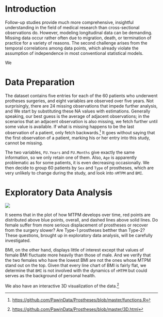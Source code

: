 # Introduction

Follow-up studies provide much more comprehensive, insightful understanding in the field of medical research than cross-sectional observations do. However, modeling longitudinal data can be demanding. Missing data occur rather often due to migration, death, or termination of practice for a variety of reasons. The second challenge arises from the temporal correlations among data points, which already violate the assumption of independence in most conventional statistical models.

We 

# Data Preparation

The dataset contains five entries for each of the $60$ patients who underwent protheses surgeries, and eight variables are observed over five years. Not surprisingly, there are $24$ missing observations that impede further analysis, and We start by substituting these NA values with estimations. Generally speaking, our best guess is the average of adjacent observations; in the scenarios that an adjacent observation is also missing, we fetch further until some value is available. If what is missing happens to be the last observation of a patient, only fetch backwards.[^1] It goes without saying that the first observation of a patient, marking his or her entry into this study, cannot be missing.

[^1]:https://github.com/PawinData/Prostheses/blob/master/functions.R

The two variables, `FU.Years` and `FU.Months` give exactly the same information, so we only retain one of them. Also, `Age` is apparently problematic as for some patients, it is even decreasing occasionally. We then decide to group $60$ patients by `Sex` and `Type` of prostheses, which are very unlikely to change during the study, and look into `nMTPM` and `BMI`.

# Exploratory Data Analysis

![](:/8098cac1d4cf4689b5c9f9947e11a4e0)

It seems that in the plot of how MTPM develops over time, red points are distributed above blue points, overall, and dashed lines above solid lines. Do female suffer from more serious displacement of prostheses or recover from the surgery slower? Are Type-1 prostheses betther than Type-2? These questions, brought up in exploratory data analysis, will be carefully investigated.

BMI, on the other hand, displays little of interest except that values of female BMI fluctuate more heavily than those of male. And we verify that the two females who have the lowest BMI are not the ones whose MTPM stand out on the top. Given that every line chart of BMI is fairly flat, we determine that `BMI` is not involved with the dynamics of `nMTPM` but could serves as the background of personal health. 

We also have an interactive 3D visualization of the data.[^2]

[^2]:https://github.com/PawinData/Prostheses/blob/master/3D.html
